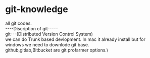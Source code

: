 # git-knowledge
all git codes.\
----Discription of git-----\
git---(Distributed Version Control System) \
we can do Trunk based devlopment. In mac it already install but for windows we need to downlode git base.\
github,gitlab,Bitbucket are git profarmer options.\
